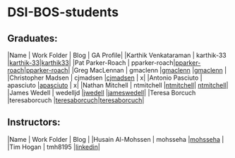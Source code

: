 # DSI-BOS-students


## Graduates:

|Name                 | Work Folder | Blog                                  | GA Profile|
|Karthik Venkataraman | karthik-33  |[karthik-33](https://karthik-33.github.io)|[karthik33](https://profiles.generalassemb.ly/profiles/karthik33)|
|Pat Parker-Roach     | pparker-roach|[pparker-roach](https://pparker-roach.github.io)|[pparker-roach](https://profiles.generalassemb.ly/profiles/patrick-parker-roach)|
|Greg MacLennan       | gmaclenn    |[gmaclenn](https://gmaclenn.github.io)    |[gmaclenn](https://profiles.generalassemb.ly/profiles/gmaclenn) |
|Christopher Madsen   | cjmadsen    |[cjmadsen](https://cjmadsen.github.io)    | x|
|Antonio Pasciuto     | apasciuto   |[apasciuto](https://apasciuto.github.io)  | x|
|Nathan Mitchell      | ntmitchell  |[ntmitchell](https://ntmitchell.github.io)| [ntmitchell](https://profiles.generalassemb.ly/nathan-mitchell)|
|James Wedell         | wedelljd    |[jwedell](https://wedelljd.github.io)     |[jameswedell](https://profiles.generalassemb.ly/profiles/7405)|
|Teresa Borcuch       |teresaborcuch |[teresaborcuch](https://teresaborcuch.github.io)|[teresaborcuch](https://profiles.generalassemb.ly/teresaborcuch)|

## Instructors:
|Name                 | Work Folder | Blog                                  |
|Husain Al-Mohssen    | mohsseha    |[mohsseha](https://mohsseha.github.io)    |
|Tim Hogan            | tmh8195     |[linkedin](https://www.linkedin.com/in/hogantimothy/)|
